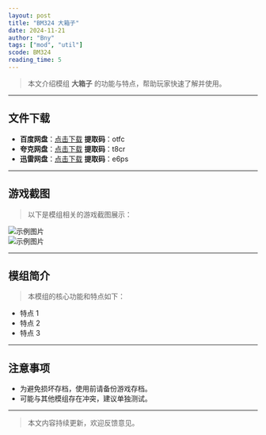 ```yaml
---
layout: post
title: "BM324 大箱子"
date: 2024-11-21
author: "Bny"
tags: ["mod", "util"]
scode: BM324
reading_time: 5
---
```


> 本文介绍模组 **大箱子** 的功能与特点，帮助玩家快速了解并使用。

---





## 文件下载
- **百度网盘**：[点击下载](https://pan.baidu.com/s/1RMVBJkKE2QkLms58eQIpLA?pwd=otfc)  **提取码**：otfc  
- **夸克网盘**：[点击下载](https://pan.quark.cn/s/b46b11b89704?pwd=t8cr)  **提取码**：t8cr  
- **迅雷网盘**：[点击下载](https://pan.xunlei.com/s/VOCCbU88FolzLDug9ab7IaLeA1?pwd=e6ps)  **提取码**：e6ps  

---

## 游戏截图
> 以下是模组相关的游戏截图展示：

![示例图片](https://example.com/screenshot1.jpg)  
![示例图片](https://example.com/screenshot2.jpg)

---

## 模组简介
> 本模组的核心功能和特点如下：
- 特点 1
- 特点 2
- 特点 3

---

## 注意事项
- 为避免损坏存档，使用前请备份游戏存档。
- 可能与其他模组存在冲突，建议单独测试。

---

> 本文内容持续更新，欢迎反馈意见。
